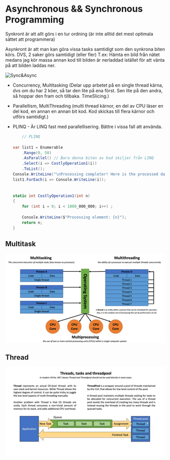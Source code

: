 # Asynchronous && Synchronous Programming

Synkront är att allt görs i en tur ordning (är inte alltid det mest optimala sättet att programmera)

Asynkront är att man kan göra vissa tasks samtidigt som den synkrona biten körs. DVS, 2 saker görs samtidigt (eller fler) T.ex: Hämta en bild från nätet medans jag kör massa annan kod till bilden är nerladdad istället för att vänta på att bilden laddas ner.



![Sync&Async]()





* Concurrency, Multitasking (Delar upp arbetet på en single thread kärna, dvs om du har 2 köer, så tar den lite på ena först. Sen lite på den andra, så hoppar den fram och tillbaka. TimeSlicing.)


* Parallellism, MultiThreading (multi thread kärnor, en del av CPU läser en del kod, en annan en annan bit kod. Kod skickas till flera kärnor och utförs samtidigt.) 

* PLINQ - Är LINQ fast med parallellisering. Bättre i vissa fall att använda.
    ```C#
        // PLINQ

    var list1 = Enumerable
        .Range(0, 50)
        .AsParallel() // Bara denna biten av kod skiljer från LINQ
        .Select(i => CostlyOperation1(i))
        .ToList();
    Console.WriteLine("\nProcessing completer! Here is the processed data:\n");
    list1.ForEach(i => Console.WriteLine(i));


    static int CostlyOperation1(int n)
    {
        for (int i = 0; i < 1000_000_000; i++) ;
        
        Console.WriteLine($"Processing element: {n}");
        return n;
    }
    ```


## Multitask
![Multitask](MultiTask&Thread.png)


## Thread

![Thread](Thread.png)
